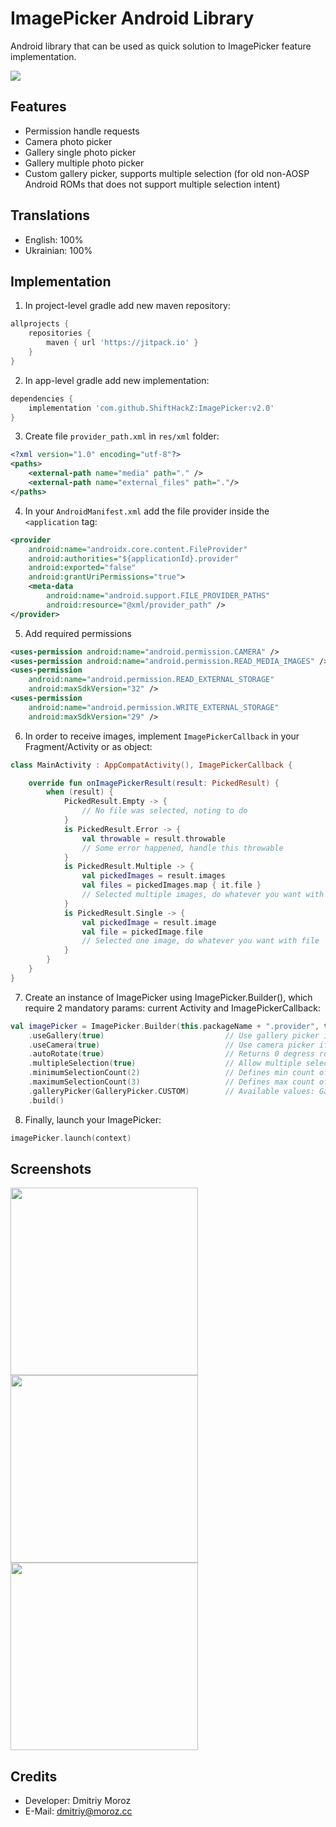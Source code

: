 # ImagePicker Android Library

Android library that can be used as quick solution to ImagePicker feature implementation.

[![](https://jitpack.io/v/ShiftHackZ/ImagePicker.svg)](https://jitpack.io/#ShiftHackZ/ImagePicker)

## Features
- Permission handle requests
- Camera photo picker
- Gallery single photo picker
- Gallery multiple photo picker
- Custom gallery picker, supports multiple selection (for old non-AOSP Android ROMs that does not support multiple selection intent)

## Translations
- English: 100%
- Ukrainian: 100%

## Implementation

1. In project-level gradle add new maven repository:

```groovy
allprojects {
    repositories {
        maven { url 'https://jitpack.io' }
    }
}
```

2. In app-level gradle add new implementation:

```groovy
dependencies {
    implementation 'com.github.ShiftHackZ:ImagePicker:v2.0'
}
```

3. Create file `provider_path.xml` in `res/xml` folder:

```xml
<?xml version="1.0" encoding="utf-8"?>
<paths>
    <external-path name="media" path="." />
    <external-path name="external_files" path="."/>
</paths>
```

4. In your `AndroidManifest.xml` add the file provider inside the `<application` tag:

```xml
<provider 
    android:name="androidx.core.content.FileProvider"
    android:authorities="${applicationId}.provider" 
    android:exported="false"
    android:grantUriPermissions="true">
    <meta-data 
        android:name="android.support.FILE_PROVIDER_PATHS"
        android:resource="@xml/provider_path" />
</provider>
```

5. Add required permissions

```xml
<uses-permission android:name="android.permission.CAMERA" />
<uses-permission android:name="android.permission.READ_MEDIA_IMAGES" />
<uses-permission
    android:name="android.permission.READ_EXTERNAL_STORAGE"
    android:maxSdkVersion="32" />
<uses-permission
    android:name="android.permission.WRITE_EXTERNAL_STORAGE"
    android:maxSdkVersion="29" />

```

6. In order to receive images, implement `ImagePickerCallback` in your Fragment/Activity or as object:

```kotlin
class MainActivity : AppCompatActivity(), ImagePickerCallback {

    override fun onImagePickerResult(result: PickedResult) {
        when (result) {
            PickedResult.Empty -> {
                // No file was selected, noting to do
            }
            is PickedResult.Error -> {
                val throwable = result.throwable
                // Some error happened, handle this throwable
            }
            is PickedResult.Multiple -> {
                val pickedImages = result.images
                val files = pickedImages.map { it.file }
                // Selected multiple images, do whatever you want with files
            }
            is PickedResult.Single -> {
                val pickedImage = result.image
                val file = pickedImage.file
                // Selected one image, do whatever you want with file
            }
        }
    }
}
```

7. Create an instance of ImagePicker using ImagePicker.Builder(), which require 2 mandatory params: current Activity and ImagePickerCallback:

```kotlin
val imagePicker = ImagePicker.Builder(this.packageName + ".provider", this)
    .useGallery(true)                           // Use gallery picker if true
    .useCamera(true)                            // Use camera picker if true
    .autoRotate(true)                           // Returns 0 degress rotated images, instead of exif-rotated images if true
    .multipleSelection(true)                    // Allow multiple selection in gallery picker
    .minimumSelectionCount(2)                   // Defines min count of GallerySelector.CUSTOM multiple selection gallery picker
    .maximumSelectionCount(3)                   // Defines max count of GallerySelector.CUSTOM multiple selection gallery picker
    .galleryPicker(GalleryPicker.CUSTOM)        // Available values: GalleryPicker.NATIVE, GalleryPicker.CUSTOM
    .build()
```


8. Finally, launch your ImagePicker:

```kotlin
imagePicker.launch(context)
```

## Screenshots

<img width="300" src="https://github.com/ShiftHackZ/ImagePicker/raw/master/docs/assets/screenshot_1.png" /><img width="300" src="https://github.com/ShiftHackZ/ImagePicker/raw/master/docs/assets/screenshot_2.png" /><img width="300" src="https://github.com/ShiftHackZ/ImagePicker/raw/master/docs/assets/screenshot_3.png" />

## Credits
- Developer: Dmitriy Moroz 
- E-Mail: dmitriy@moroz.cc
